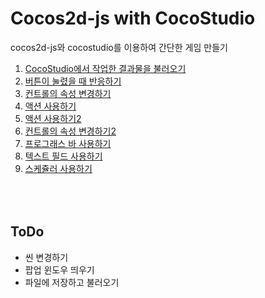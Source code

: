 Cocos2d-js with CocoStudio
====

cocos2d-js와 cocostudio를 이용하여 간단한 게임 만들기

1. [CocoStudio에서 작업한 결과물을 불러오기](lectures/1_publish_and_import/readme.md)
2. [버튼이 눌렸을 때 반응하기](lectures/2_add_button_click_handler/readme.md)
3. [컨트롤의 속성 변경하기](lectures/3_change_props/readme.md)
4. [액션 사용하기](lectures/4_actions/readme.md)
5. [액션 사용하기2](lectures/5_actions2/readme.md)
6. [컨트롤의 속성 변경하기2](lectures/6_change_props2/readme.md)
7. [프로그래스 바 사용하기](lectures/7_progress_bar/readme.md)
8. [텍스트 필드 사용하기](lectures/8_text_field/readme.md)
9. [스케쥴러 사용하기](lectures/9_scheduler/readme.md)

<br><br>
ToDo
----
* 씬 변경하기
* 팝업 윈도우 띄우기
* 파일에 저장하고 불러오기

